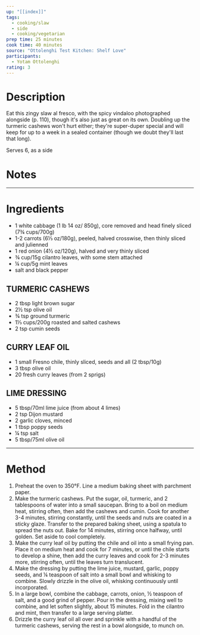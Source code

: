 ```yaml
---
up: "[[index]]"
tags:
  - cooking/slaw
  - side
  - cooking/vegetarian
prep time: 25 minutes
cook time: 40 minutes
source: "Ottolenghi Test Kitchen: Shelf Love"
participants:
  - Yotam Ottolenghi
rating: 3
---
```

# Description

Eat this zingy slaw al fresco, with the spicy vindaloo photographed alongside (p. 110), though it's also just as great on its own. Doubling up the turmeric cashews won't hurt either; they're super-duper special and will keep for up to a week in a sealed container (though we doubt they'll last that long).

Serves 6, as a side

# Notes

---

# Ingredients

- 1 white cabbage (1 lb 14 oz/ 850g), core removed and head finely sliced (7¾ cups/700g)
- 1-2 carrots (6⅓ oz/180g), peeled, halved crosswise, then thinly sliced and julienned
- 1 red onion (4½ oz/120g), halved and very thinly sliced
- ¾ cup/15g cilantro leaves, with some stem attached
- ¼ cup/5g mint leaves
- salt and black pepper

## TURMERIC CASHEWS

- 2 tbsp light brown sugar
- 2½ tsp olive oil
- ¾ tsp ground turmeric
- 1⅓ cups/200g roasted and salted cashews
- 2 tsp cumin seeds

## CURRY LEAF OIL

- 1 small Fresno chile, thinly sliced, seeds and all (2 tbsp/10g)
- 3 tbsp olive oil
- 20 fresh curry leaves (from 2 sprigs)

## LIME DRESSING

- 5 tbsp/70ml lime juice (from about 4 limes)
- 2 tsp Dijon mustard
- 2 garlic cloves, minced
- 1 tbsp poppy seeds
- ¼ tsp salt
- 5 tbsp/75ml olive oil

---

# Method

1. Preheat the oven to 350°F. Line a medium baking sheet with parchment paper.
2. Make the turmeric cashews. Put the sugar, oil, turmeric, and 2 tablespoons of water into a small saucepan. Bring to a boil on medium heat, stirring often, then add the cashews and cumin. Cook for another 3-4 minutes, stirring constantly, until the seeds and nuts are coated in a sticky glaze. Transfer to the prepared baking sheet, using a spatula to spread the nuts out. Bake for 14 minutes, stirring once halfway, until golden. Set aside to cool completely.
3. Make the curry leaf oil by putting the chile and oil into a small frying pan. Place it on medium heat and cook for 7 minutes, or until the chile starts to develop a shine, then add the curry leaves and cook for 2-3 minutes more, stirring often, until the leaves turn translucent.
4. Make the dressing by putting the lime juice, mustard, garlic, poppy seeds, and ¼ teaspoon of salt into a small bowl and whisking to combine. Slowly drizzle in the olive oil, whisking continuously until incorporated.
5. In a large bowl, combine the cabbage, carrots, onion, ½ teaspoon of salt, and a good grind of pepper. Pour in the dressing, mixing well to combine, and let soften slightly, about 15 minutes. Fold in the cilantro and mint, then transfer to a large serving platter.
6. Drizzle the curry leaf oil all over and sprinkle with a handful of the turmeric cashews, serving the rest in a bowl alongside, to munch on.